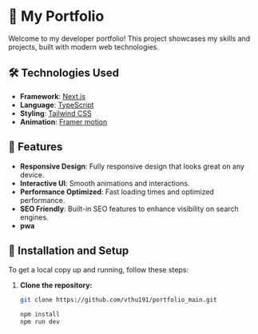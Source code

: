 # 🚀 My Portfolio

Welcome to my developer portfolio! This project showcases my skills and projects, built with modern web technologies.

## 🛠 Technologies Used

- **Framework**: [Next.js](https://nextjs.org/)
- **Language**: [TypeScript](https://www.typescriptlang.org/)
- **Styling**: [Tailwind CSS](https://tailwindcss.com/)
- **Animation**: [Framer motion](https://www.framer.com/motion/introduction/)

## 🌟 Features

- **Responsive Design**: Fully responsive design that looks great on any device.
- **Interactive UI**: Smooth animations and interactions.
- **Performance Optimized**: Fast loading times and optimized performance.
- **SEO Friendly**: Built-in SEO features to enhance visibility on search engines.
- **pwa**

## 🚧 Installation and Setup

To get a local copy up and running, follow these steps:

1. **Clone the repository:**

   ```bash
   git clone https://github.com/vthu191/portfolio_main.git

   npm install
   npm run dev
